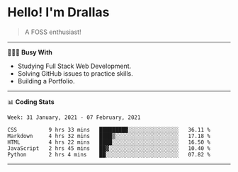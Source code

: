 # Hello! I'm Drallas
<!-- print(("dralla"[::-1]+"s").capitalize()) -->

> A FOSS enthusiast!
---
👨🏻‍💻 **Busy With**
* Studying Full Stack Web Development.
* Solving GitHub issues to practice skills.
* Building a Portfolio.

<!-- ## Planning
* CS50's - Web Programming with Python and JavaScript. -->
---
📊 **Coding Stats**
<!--START_SECTION:waka-->
```text
Week: 31 January, 2021 - 07 February, 2021

CSS          9 hrs 33 mins   █████████░░░░░░░░░░░░░░░░   36.11 % 
Markdown     4 hrs 32 mins   ████▒░░░░░░░░░░░░░░░░░░░░   17.18 % 
HTML         4 hrs 22 mins   ████░░░░░░░░░░░░░░░░░░░░░   16.50 % 
JavaScript   2 hrs 45 mins   ██▓░░░░░░░░░░░░░░░░░░░░░░   10.40 % 
Python       2 hrs 4 mins    ██░░░░░░░░░░░░░░░░░░░░░░░   07.82 % 
```
<!--END_SECTION:waka-->

---
